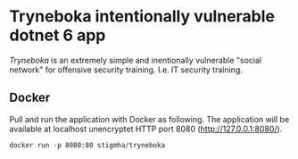 Tryneboka intentionally vulnerable dotnet 6 app
==============================================

_Tryneboka_ is an extremely simple and inentionally vulnerable "social network" for offensive security training. I.e. IT security training.

## Docker

Pull and run the application with Docker as following. The application will be available at localhost unencryptet HTTP port 8080 (http://127.0.0.1:8080/).

```
docker run -p 8080:80 stigmha/tryneboka
```
